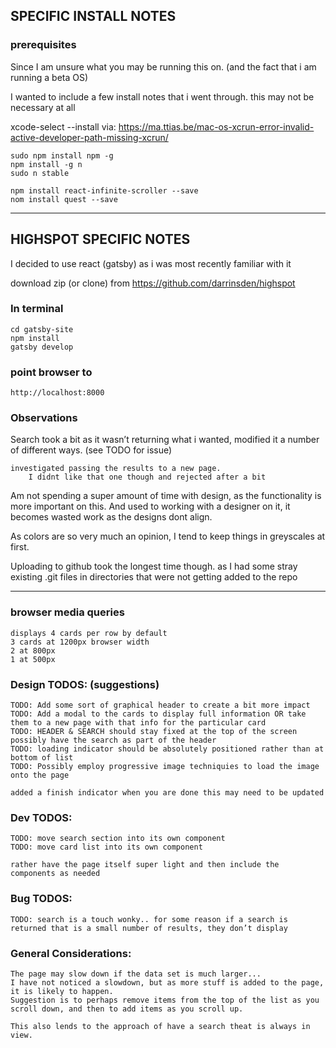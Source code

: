 ## SPECIFIC INSTALL NOTES
### prerequisites
Since I am unsure what you may be running this on. 
(and the fact that i am running a beta OS)

I wanted to include a few install notes that i went through. this may not be necessary at all

xcode-select --install
via:
https://ma.ttias.be/mac-os-xcrun-error-invalid-active-developer-path-missing-xcrun/

	sudo npm install npm -g
	npm install -g n
	sudo n stable

	npm install react-infinite-scroller --save
	nom install quest --save

- - - -

## HIGHSPOT SPECIFIC NOTES
I decided to use react (gatsby) as i was most recently familiar with it

download zip (or clone) from
	https://github.com/darrinsden/highspot

### In terminal
	cd gatsby-site
	npm install
	gatsby develop

### point browser to
	http://localhost:8000

### Observations
Search took a bit as it wasn’t returning what i wanted, modified it a number of different ways. 
	(see TODO for issue)
	
	investigated passing the results to a new page.
		I didnt like that one though and rejected after a bit

Am not spending a super amount of time with design, as the functionality is more important on this.  And used to working with a designer on it, it becomes wasted work as the designs dont align.  

As colors are so very much an opinion, I tend to keep things in greyscales at first.

Uploading to github took the longest time though.  as I had some stray existing .git files in directories that were not getting added to the repo

- - - -

### browser media queries
	displays 4 cards per row by default
	3 cards at 1200px browser width
	2 at 800px
	1 at 500px

### Design TODOS: (suggestions)
    TODO: Add some sort of graphical header to create a bit more impact
	TODO: Add a modal to the cards to display full information OR take them to a new page with that info for the particular card
	TODO: HEADER & SEARCH should stay fixed at the top of the screen possibly have the search as part of the header
	TODO: loading indicator should be absolutely positioned rather than at bottom of list
    TODO: Possibly employ progressive image techniquies to load the image onto the page

    added a finish indicator when you are done this may need to be updated
    
### Dev TODOS:
	TODO: move search section into its own component
    TODO: move card list into its own component

    rather have the page itself super light and then include the components as needed

### Bug TODOS:
	TODO: search is a touch wonky.. for some reason if a search is returned that is a small number of results, they don’t display

### General Considerations:
    The page may slow down if the data set is much larger... 
    I have not noticed a slowdown, but as more stuff is added to the page, it is likely to happen.
    Suggestion is to perhaps remove items from the top of the list as you scroll down, and then to add items as you scroll up.
    
    This also lends to the approach of have a search theat is always in view.
